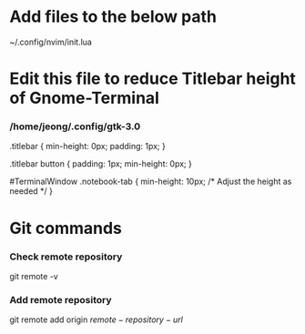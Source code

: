 # Add files to the below path
~/.config/nvim/init.lua


# Edit this file to reduce Titlebar height of Gnome-Terminal 
### /home/jeong/.config/gtk-3.0


.titlebar {
  min-height: 0px;
  padding: 1px;
}

.titlebar button {
  padding: 1px;
  min-height: 0px;
}

#TerminalWindow .notebook-tab {
    min-height: 10px; /* Adjust the height as needed */
}



# Git commands
### Check remote repository
git remote -v
### Add remote repository
git remote add origin $remote-repository-url$
